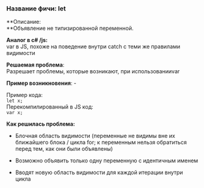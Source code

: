 ### **Название фичи: let**

**Описание:    
**Объявление не типизированной переменной.

**Аналог в c\# /js:**  
var в JS, похоже на поведение внутри catch с теми же правилами видимости

**Решаемая проблема**:  
Разрешает проблемы, которые возникают, при использованииvar

**Пример возникновения**: -

Пример кода:  
`let x;`  
Перекомпилированный в JS код:  
`var x;`

**Как решилась проблема:**

* Блочная область видимости \(переменные не видимы вне их ближайшего блока / цикла for; к переменным нельзя обратиться перед тем, как они были объявлены\)

* Возможно объявить только одну переменную с идентичным именем

* Вводят новую область видимости для каждой итерации внутри цикла



